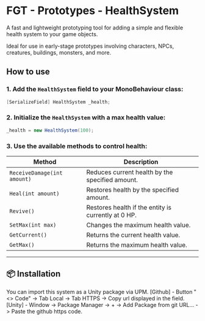 # FGT - Prototypes - HealthSystem

A fast and lightweight prototyping tool for adding a simple and flexible health system to your game objects.

Ideal for use in early-stage prototypes involving characters, NPCs, creatures, buildings, monsters, and more.


## How to use

### 1. Add the `HealthSystem` field to your MonoBehaviour class:

```csharp
[SerializeField] HealthSystem _health;
```

### 2. Initialize the `HealthSystem` with a max health value:

```csharp
_health = new HealthSystem(100);
```

### 3. Use the available methods to control health:

| Method                   | Description                                               |
|--------------------------|-----------------------------------------------------------|
| `ReceiveDamage(int amount)` | Reduces current health by the specified amount.       |
| `Heal(int amount)`         | Restores health by the specified amount.              |
| `Revive()`                 | Restores health if the entity is currently at 0 HP.   |
| `SetMax(int max)`          | Changes the maximum health value.                     |
| `GetCurrent()`             | Returns the current health value.                     |
| `GetMax()`                 | Returns the maximum health value.                     |

---

## 📦 Installation

You can import this system as a Unity package via UPM.
[Github] - Button "<> Code" -> Tab Local -> Tab HTTPS -> Copy url displayed in the field.
[Unity] - Window -> Package Manager -> + -> Add Package from git URL... -> Paste the github https code.